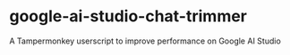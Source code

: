 # google-ai-studio-chat-trimmer
A Tampermonkey userscript to improve performance on Google AI Studio
